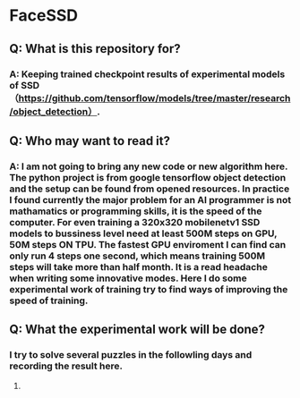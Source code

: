 # FaceSSD

## Q: What is this repository for?
### A: Keeping trained checkpoint results of experimental models of SSD（https://github.com/tensorflow/models/tree/master/research/object_detection）.


## Q: Who may want to read it?
### A: I am not going to bring any new code or new algorithm here. The python project is from google tensorflow object detection and the setup can be found from opened resources. In practice I found currently the major problem for an AI programmer is not mathamatics or programming skills, it is the speed of the computer. For even training a 320x320 mobilenetv1 SSD models to bussiness level need at least 500M steps on GPU, 50M steps ON TPU. The fastest GPU enviroment I can find can only run 4 steps one second, which means training 500M steps will take more than half month. It is a read headache when writing some innovative modes. Here I do some experimental work of training try to find ways of improving the speed of training.


## Q: What the experimental work will be done?
### I try to solve several puzzles in the followling days and recording the result here. 
1. 
